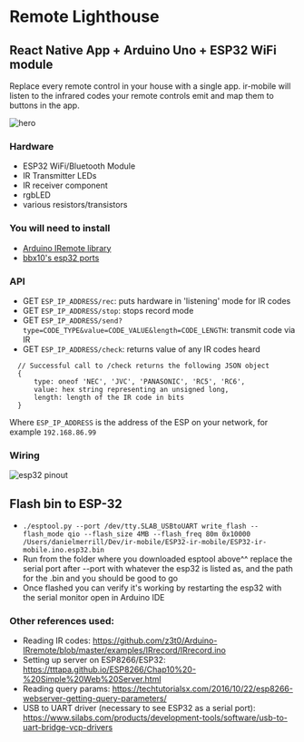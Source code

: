 # Remote Lighthouse

## React Native App + Arduino Uno + ESP32 WiFi module

Replace every remote control in your house with a single app. ir-mobile will listen to the infrared codes your remote controls emit and map them to buttons in the app.

![hero](https://github.com/user-attachments/assets/cc7d7984-0a72-4eb7-a459-dd41338b58a2)


### Hardware
- ESP32 WiFi/Bluetooth Module
- IR Transmitter LEDs
- IR receiver component
- rgbLED
- various resistors/transistors


### You will need to install

- [Arduino IRemote library](https://github.com/z3t0/Arduino-IRremote#irremote-arduino-library)
- [bbx10's esp32 ports](https://github.com/tzapu/WiFiManager/issues/241#issuecomment-307559253p)

### API
- GET `ESP_IP_ADDRESS/rec`: puts hardware in 'listening' mode for IR codes
- GET `ESP_IP_ADDRESS/stop`: stops record mode
- GET `ESP_IP_ADDRESS/send?type=CODE_TYPE&value=CODE_VALUE&length=CODE_LENGTH`: transmit code via IR
- GET `ESP_IP_ADDRESS/check`: returns value of any IR codes heard
```
  // Successful call to /check returns the following JSON object
  {
      type: oneof 'NEC', 'JVC', 'PANASONIC', 'RC5', 'RC6',
      value: hex string representing an unsigned long,
      length: length of the IR code in bits
  }
```


Where `ESP_IP_ADDRESS` is the address of the ESP on your network, for example `192.168.86.99`

### Wiring
![esp32 pinout](https://i.imgur.com/OJ5QfC6.jpg)

## Flash bin to ESP-32
- ```./esptool.py --port /dev/tty.SLAB_USBtoUART write_flash --flash_mode qio --flash_size 4MB --flash_freq 80m 0x10000 /Users/danielmerrill/Dev/ir-mobile/ESP32-ir-mobile/ESP32-ir-mobile.ino.esp32.bin``` 
- Run from the folder where you downloaded esptool above^^
replace the serial port after --port with whatever the esp32 is listed as, and the path for the .bin and you should be good to go
- Once flashed you can verify it's working by restarting the esp32 with the serial monitor open in Arduino IDE

### Other references used:
- Reading IR codes: https://github.com/z3t0/Arduino-IRremote/blob/master/examples/IRrecord/IRrecord.ino
- Setting up server on ESP8266/ESP32: https://tttapa.github.io/ESP8266/Chap10%20-%20Simple%20Web%20Server.html
- Reading query params: https://techtutorialsx.com/2016/10/22/esp8266-webserver-getting-query-parameters/
- USB to UART driver (necessary to see ESP32 as a serial port): https://www.silabs.com/products/development-tools/software/usb-to-uart-bridge-vcp-drivers
